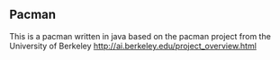 ## Pacman
This is a pacman written in java based on the pacman project from the University of Berkeley
http://ai.berkeley.edu/project_overview.html